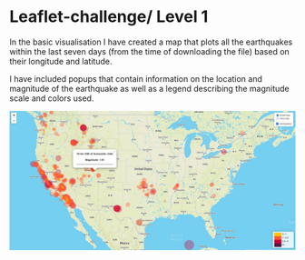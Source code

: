 # Leaflet-challenge/ Level 1

In the basic visualisation I have created a map that plots all the earthquakes within the last seven days (from the time of downloading the file) based on their longitude and latitude.

I have included popups that contain information on the location and magnitude of the earthquake as well as a legend describing the magnitude scale and colors used.

![image](image.JPG)
